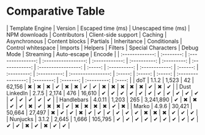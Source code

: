 # Comparative Table

| Template Engine | Version    | Escaped time (ms) | Unescaped time (ms) | NPM downloads  | Contributors | Client-side support | Caching | Asynchronous | Content blocks | Partials | Inheritance | Conditionals | Control whitespace | Imports | Helpers | Filters | Special Characters | Debug Mode | Streaming | Auto-escape | Encode |
| :-------------: | :--------: | :---------------: | :-----------------: | :------------: | :----------: | :---------: | :------------: | :-----------------: | :-----: | :----------: | :------------: | :------: | :---------: | :----------: | :----------------: | :-----: | :-----: | :-----: | :----------------: | :--------: | :-------: | :---------: | :----: |
| doT | 1.1.2 | 1,523 | 42 | 62,156 | ✖ | ✖ | ✖ | ✔ | ✖ | ✖ | ✔ | ✔ | ✖ | ✖ | ✖ | ✖ | ✖ | ✔ | ✖ | ✔ |
| Dust LinkedIn | 2.7.5 | 2,174 | 476 | 16,610 | ✔ | ✔ | ✔ | ✔ | ✔ | ✔ | ✔ | ✔ | ✔ | ✔ | ✔ | ✔ | ✔ | ✔ | ✔ | ✔ |
| Handlebars | 4.0.11 | 1,203 | 265 | 3,241,890 | ✔ | ✖ | ✖ | ✔ | ✔ | ✖ | ✔ | ✖ | ✖ | ✔ | ✖ | ✖ | ✖ | ✖ | ✔ | ✖ |
| Marko | 4.9.6 | 30,421 | 50,664 | 27,497 | ✖ | ✔ | ✔ | ✖ | ✔ | ✔ | ✔ | ✔ | ✔ | ✔ | ✖ | ✖ | ✖ | ✔ | ✔ | ✔ |
| Nunjucks | 3.1.2 | 2,645 | 1,666 | 105,795 | ✔ | ✔ | ✔ | ✔ | ✔ | ✔ | ✔ | ✔ | ✔ | ✔ | ✔ | ✖ | ✔ | ✖ | ✔ | ✔ |
